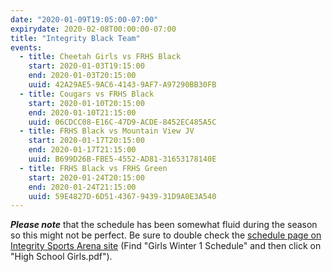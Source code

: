 ```yaml
---
date: "2020-01-09T19:05:00-07:00"
expirydate: 2020-02-08T00:00:00-07:00
title: "Integrity Black Team"
events:
  - title: Cheetah Girls vs FRHS Black
    start: 2020-01-03T19:15:00
    end: 2020-01-03T20:15:00
    uuid: 42A29AE5-9AC6-4143-9AF7-A97290BB30FB
  - title: Cougars vs FRHS Black
    start: 2020-01-10T20:15:00
    end: 2020-01-10T21:15:00
    uuid: 06CDCC08-E16C-47D9-ACDE-8452EC485A5C
  - title: FRHS Black vs Mountain View JV
    start: 2020-01-17T20:15:00
    end: 2020-01-17T21:15:00
    uuid: B699D26B-FBE5-4552-AD81-31653178140E
  - title: FRHS Black vs FRHS Green
    start: 2020-01-24T20:15:00
    end: 2020-01-24T21:15:00
    uuid: 59E4827D-6D51-4367-9439-31D9A0E3A540
---
```


<!--more-->

***Please note*** that the schedule has been somewhat fluid during the season so
this might not be perfect. Be sure to double check the [schedule page on
Integrity Sports Arena site][integrity-schedules] (Find "Girls Winter 1
Schedule" and then click on "High School Girls.pdf").

[turf]: https://goo.gl/maps/WpukCdeTWav2LHa9A
[integrity-schedules]: https://integritysportsarena.com/res/soccerschedulescores
